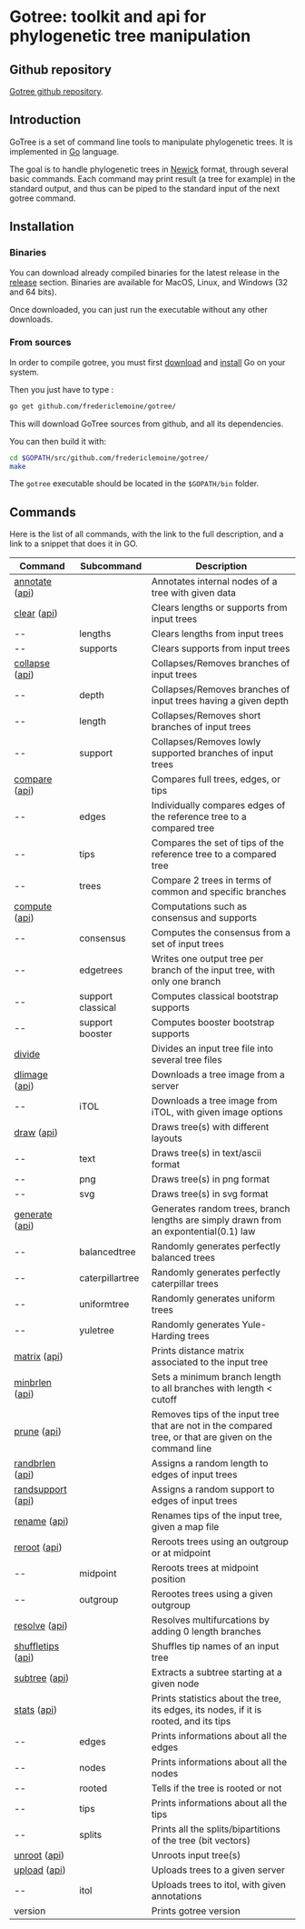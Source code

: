 # Gotree: toolkit and api for phylogenetic tree manipulation
## Github repository
[Gotree github repository](https://github.com/fredericlemoine/gotree).
## Introduction
GoTree is a set of command line tools to manipulate phylogenetic trees. It is implemented in [Go](https://golang.org/) language.

The goal is to handle phylogenetic trees in [Newick](https://en.wikipedia.org/wiki/Newick_format) format, through several basic commands. Each command may print result (a tree for example) in the standard output, and thus can be piped to the standard input of the next gotree command.

## Installation
### Binaries
You can download already compiled binaries for the latest release in the [release](https://github.com/fredericlemoine/gotree/releases) section.
Binaries are available for MacOS, Linux, and Windows (32 and 64 bits).

Once downloaded, you can just run the executable without any other downloads.

### From sources
In order to compile gotree, you must first [download](https://golang.org/dl/) and [install](https://golang.org/doc/install) Go on your system.

Then you just have to type :
```bash
go get github.com/fredericlemoine/gotree/
```
This will download GoTree sources from github, and all its dependencies.

You can then build it with:
```bash
cd $GOPATH/src/github.com/fredericlemoine/gotree/
make
```
The `gotree` executable should be located in the `$GOPATH/bin` folder.

## Commands

Here is the list of all commands, with the link to the full description, and a link to a snippet that does it in GO.

Command                                                            | Subcommand        |        Description
-------------------------------------------------------------------|-------------------|-------------------------------------------------------------------------------------------------
[annotate](commands/annotate.md) ([api](api/annotate.md))          |                   | Annotates internal nodes of a tree with given data
[clear](commands/clear.md) ([api](api/clear.md))                   |                   | Clears lengths or supports from input trees
--                                                                 | lengths           | Clears lengths from input trees
--                                                                 | supports          | Clears supports from input trees
[collapse](commands/collapse.md) ([api](api/collapse.md))          |                   | Collapses/Removes branches of input trees
--                                                                 | depth             | Collapses/Removes branches of input trees having a given depth
--                                                                 | length            | Collapses/Removes short branches of input trees
--                                                                 | support           | Collapses/Removes lowly supported branches of input trees 
[compare](commands/compare.md) ([api](api/compare.md))             |                   | Compares full trees, edges, or tips
--                                                                 | edges             | Individually compares edges of the reference tree to a compared tree
--                                                                 | tips              | Compares the set of tips of the reference tree to a compared tree
--                                                                 | trees             | Compare 2 trees in terms of common and specific branches
[compute](commands/compute.md) ([api](api/compute.md))             |                   | Computations such as consensus and supports
--                                                                 | consensus         | Computes the consensus from a set of input trees
--                                                                 | edgetrees         | Writes one output tree per branch of the input tree, with only one branch
--                                                                 | support classical | Computes classical bootstrap supports
--                                                                 | support booster   | Computes booster bootstrap supports
[divide](commands/divide.md)                                       |                   | Divides an input tree file into several tree files
[dlimage](commands/dlimage.md) ([api](api/dlimage.md))             |                   | Downloads a tree image from a server
--                                                                 | iTOL              | Downloads a tree image from iTOL, with given image options
[draw](commands/draw.md) ([api](api/draw.md))                      |                   | Draws tree(s) with different layouts
--                                                                 | text              | Draws tree(s) in text/ascii format
--                                                                 | png               | Draws tree(s) in png format
--                                                                 | svg               | Draws tree(s) in svg format
[generate](commands/generate.md) ([api](api/generate.md))          |                   | Generates random trees, branch lengths are simply drawn from an expontential(0.1) law
--                                                                 | balancedtree      | Randomly generates perfectly balanced trees
--                                                                 | caterpillartree   | Randomly generates perfectly caterpillar trees
--                                                                 | uniformtree       | Randomly generates uniform trees
--                                                                 | yuletree          | Randomly generates Yule-Harding trees
[matrix](commands/matrix.md) ([api](api/matrix.md))                |                   | Prints distance matrix associated to the input tree
[minbrlen](commands/minbrlen.md) ([api](api/minbrlen.md))          |                   | Sets a minimum branch length to all branches with length < cutoff
[prune](commands/prune.md) ([api](api/prune.md))                   |                   | Removes tips of the input tree that are not in the compared tree, or that are given on the command line
[randbrlen](commands/randbrlen.md) ([api](api/randbrlen.md))       |                   | Assigns a random length to edges of input trees
[randsupport](commands/randsupport.md) ([api](api/randsupport.md)) |                   | Assigns a random support to edges of input trees
[rename](commands/rename.md) ([api](api/rename.md))                |                   | Renames tips of the input tree, given a map file
[reroot](commands/reroot.md) ([api](api/reroot.md))                |                   | Reroots trees using an outgroup or at midpoint
--                                                                 | midpoint          | Reroots trees at midpoint position
--                                                                 | outgroup          | Rerootes trees using a given outgroup
[resolve](commands/resolve.md) ([api](api/resolve.md))             |                   | Resolves multifurcations by adding 0 length branches
[shuffletips](commands/shuffletips.md) ([api](api/shuffletips.md)) |                   | Shuffles tip names of an input tree
[subtree](commands/subtree.md) ([api](api/subtree.md))             |                   | Extracts a subtree starting at a given node
[stats](commands/stats.md) ([api](api/stats.md))                   |                   | Prints statistics about the tree, its edges, its nodes, if it is rooted, and its tips
--                                                                 | edges             | Prints informations about all the edges
--                                                                 | nodes             | Prints informations about all the nodes
--                                                                 | rooted            | Tells if the tree is rooted or not
--                                                                 | tips              | Prints informations about all the tips
--                                                                 | splits            | Prints all the splits/bipartitions of the tree  (bit vectors)
[unroot](commands/unroot.md) ([api](api/unroot.md))                |                   | Unroots input tree(s)
[upload](commands/upload.md) ([api](api/upload.md))                |                   | Uploads trees to a given server
--                                                                 | itol              | Uploads trees to itol, with given annotations
version                                                            |                   | Prints gotree version
